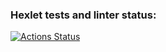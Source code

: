 ### Hexlet tests and linter status:
[![Actions Status](https://github.com/vmarvin1993/java-project-lvl1/workflows/hexlet-check/badge.svg)](https://github.com/vmarvin1993/java-project-lvl1/actions)